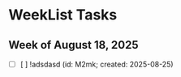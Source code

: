# WeekList Tasks

## Week of August 18, 2025

- [ ] [       ] !adsdasd (id: M2mk; created: 2025-08-25)
